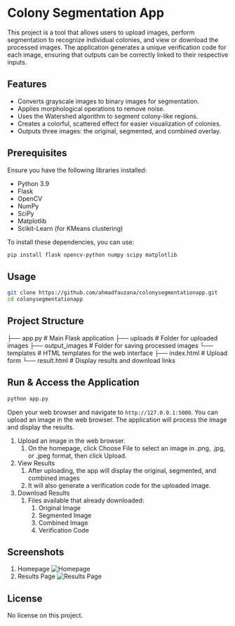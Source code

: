 # Colony Segmentation App

This project is a tool that allows users to upload images, perform segmentation to recognize individual colonies, and view or download the processed images. The application generates a unique verification code for each image, ensuring that outputs can be correctly linked to their respective inputs.

## Features

- Converts grayscale images to binary images for segmentation.
- Applies morphological operations to remove noise.
- Uses the Watershed algorithm to segment colony-like regions.
- Creates a colorful, scattered effect for easier visualization of colonies.
- Outputs three images: the original, segmented, and combined overlay.

## Prerequisites

Ensure you have the following libraries installed:

- Python 3.9
- Flask
- OpenCV
- NumPy
- SciPy
- Matplotlib
- Scikit-Learn (for KMeans clustering)

To install these dependencies, you can use:

```bash
pip install flask opencv-python numpy scipy matplotlib

```

## Usage

```bash
git clone https://github.com/ahmadfauzana/colonysegmentationapp.git
cd colonysegmentationapp
```

## Project Structure

├── app.py                  # Main Flask application
├── uploads                 # Folder for uploaded images
├── output_images           # Folder for saving processed images
└── templates               # HTML templates for the web interface
    ├── index.html          # Upload form
    └── result.html         # Display results and download links

## Run & Access the Application

```bash
python app.py
```

Open your web browser and navigate to `http://127.0.0.1:5000`. You can upload an image in the web browser.
The application will process the image and display the results.

1. Upload an image in the web browser.
   1. On the homepage, click Choose File to select an image in .png, .jpg, or .jpeg format, then click Upload.
2. View Results
   1. After uploading, the app will display the original, segmented, and combined images
   2. It will also generate a verification code for the uploaded image.
3. Download Results
   1. Files available that already downloaded:
      1. Original Image
      2. Segmented Image
      3. Combined Image
      4. Verification Code

## Screenshots

1. Homepage
   ![Homepage](<results\homepage.png>)
2. Results Page
   ![Results Page](<results\homepage.png>)

## License

No license on this project.
